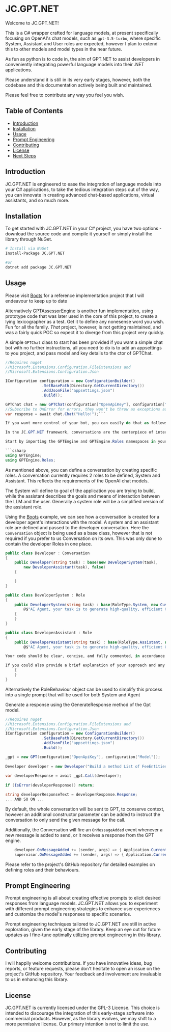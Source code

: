 # JC.GPT.NET

Welcome to JC.GPT.NET! 

This is a C# wrapper crafted for language models, at present specifically focusing on OpenAI's chat models, such as `gpt-3.5-turbo`, where specific System, Assistant and User roles are expected, however I plan to extend this to other models and model types in the near future. 

As fun as python is to code in, the aim of GPT.NET to assist developers in conveniently integrating powerful language models into their .NET applications. 

Please understand it is still in its very early stages, however, both the codebase and this documentation actively being built and maintained. 

Please feel free to contribute any way you feel you wish.

## Table of Contents
- [Introduction](#introduction)
- [Installation](#installation)
- [Usage](#usage)
- [Prompt Engineering](#prompt-engineering)
- [Contributing](#contributing)
- [License](#license)
- [Next Steps](#next-steps)

## Introduction
JC.GPT.NET is engineered to ease the integration of language models into your C# applications, to take the tedious integration steps out of the way, you can innovate in creating advanced chat-based applications, virtual assistants, and so much more.

## Installation
To get started with JC.GPT.NET in your C# project, you have two options - download the source code and compile it yourself or simply install the library through NuGet.

```bash
# Install via NuGet
Install-Package JC.GPT.NET

#or
dotnet add package JC.GPT.NET
```

## Usage

Please visit [Boots](https://github.com/john-cornell/Boots) for a reference implementation project that I will endeavour to keep up to date

Alternatively [GPTAssessorEngine](https://github.com/john-cornell/GPTAssessorEngine) is another fun implementation, using prototype code that was later used in the core of this project, to create a lying lexicographer as a test. Get it to define any nonesense word you wish. Fun for all the family. *That* project, however, is not getting maintained, and was a fairly quick POC so expect it to diverge from this project very quickly. 

A simple `GPTChat` class to start has been provided if you want a simple chat bot with no further instructions, all you need to do is to add an appsettings to you project, and pass model and key details to the ctor of GPTChat.

```csharp
//Requires nuget 
//Microsoft.Extensions.Configuration.FileExtensions and 
//Microsoft.Extensions.Configuration.Json

IConfiguration configuration = new ConfigurationBuilder()
                .SetBasePath(Directory.GetCurrentDirectory())
                .AddJsonFile("appsettings.json")
                .Build();

GPTChat chat = new GPTChat(configuration["OpenApiKey"], configuration["Model"]);
//Subscribe to OnError for errors, they won't be throw as exceptions as OpenAI can be a bit Error happy in their responses
var response = await chat.Chat("Hello!");```

If you want more control of your bot, you can easily do that as follows.

In the JC.GPT.NET framework, conversations are the centerpiece of interactions with language models. For successful operation, roles such as 'System' and 'Assistant' need to be established. You can define these roles as Role objects, or use RoleBehaviour to combine the two into a single Role.

Start by importing the GPTEngine and GPTEngine.Roles namespaces in your C# code.

```csharp
using GPTEngine;
using GPTEngine.Roles;
```

As mentioned above, you can define a conversation by creating specific roles. A conversation currently requires 2 roles to be defined, System and Assistant. This reflects the requirements of the OpenAI chat models. 

The System will define to goal of the application you are trying to build, while the assistant describes the goals and means of interaction between the LLM and the user. Generally a system role will be a simplified version of the assistant role.

Using the [Boots](https://github.com/john-cornell/Boots) example, we can see how a conversation is created for a developer agent's interactions with the model. A system and an assistant role are defined and passed to the developer conversation. Here the `Conversation` object is being used as a base class, however that is not required if you prefer to us Conversation on its own. This was only done to contain the developer Roles in one place.

```csharp
public class Developer : Conversation
{
    public Developer(string task) : base(new DeveloperSystem(task),
        new DeveloperAssistant(task), false)
    {

    }
}

public class DeveloperSystem : Role
{
    public DeveloperSystem(string task) : base(RoleType.System, new CustomRoleBehaviour(
        @$"AI Agent, your task is to generate high-quality, efficient C# code to accomplish the following: {task}"))
    {
    }
}

public class DeveloperAssistant : Role
{
    public DeveloperAssistant(string task) : base(RoleType.Assistant, new CustomRoleBehaviour(
        @$"AI Agent, your task is to generate high-quality, efficient C# code to accomplish the following: {task}

Your code should be clear, concise, and fully commented, in accordance with best practices for C# programming. Please ensure to handle any exceptions that may occur and consider edge cases to ensure the robustness of your solution. Include appropriate error handling and logging mechanisms as necessary. Your program should be as modular and reusable as possible.

If you could also provide a brief explanation of your approach and any trade-offs you made, it would be greatly appreciated."))
    {
    }
}
```

Alternatively the RoleBehaviour object can be used to simplify this process into a single prompt that will be used for both System and Agent

Generate a response using the GenerateResponse method of the Gpt model.

```csharp
//Requires nuget 
//Microsoft.Extensions.Configuration.FileExtensions and 
//Microsoft.Extensions.Configuration.Json
IConfiguration configuration = new ConfigurationBuilder()
                .SetBasePath(Directory.GetCurrentDirectory())
                .AddJsonFile("appsettings.json")
                .Build();

_gpt = new GPT(configuration["OpenApiKey"], configuration["Model"]);
         
Developer developer = new Developer("Build a method List of FeeEntities and extracts out 2 HashSet of FeeIds, one that has the FeeEntity.Id of Fees already included in the _cache.Fees Dictionary (Fee Id, FeeEntity), and one of FeeEntity.Ids not in cache" );         
         
var developerResponse = await _gpt.Call(developer);
                
if (IsError(developerResponse)) return;

string developerResponseText = developerResponse.Response;
... AND SO ON ...
```

By default, the whole conversation will be sent to GPT, to conserve context, however an additional constructor parameter can be added to instruct the conversation to only send the given message for the call.

Additionally, the Conversation will fire an `OnMessageAdded` event whenever a new message is added to send, or it receives a response from the GPT engine.

```csharp
    developer.OnMessageAdded += (sender, args) => { Application.Current.Dispatcher.Invoke(() => { History.Add(BuildGPTMessageFromEvent(args)); }); };
    supervisor.OnMessageAdded += (sender, args) => { Application.Current.Dispatcher.Invoke(() => { History.Add(BuildGPTMessageFromEvent(args)); }); };```
```

Please refer to the project's GitHub repository for detailed examples on defining roles and their behaviours.

## Prompt Engineering
Prompt engineering is all about creating effective prompts to elicit desired responses from language models. JC.GPT.NET allows you to experiment with different prompt engineering strategies to enhance user experiences and customize the model's responses to specific scenarios.

Prompt engineering techniques tailored to JC.GPT.NET are still in active exploration, given the early stage of the library. Keep an eye out for future updates as I fine-tune optimally utilizing prompt engineering in this library.

## Contributing
I will happily welcome contributions. If you have innovative ideas, bug reports, or feature requests, please don't hesitate to open an issue on the project's GitHub repository. Your feedback and involvement are invaluable to us in enhancing this library.

## License
JC.GPT.NET is currently licensed under the GPL-3 License. This choice is intended to discourage the integration of this early-stage software into commercial products. However, as the library evolves, we may shift to a more permissive license. Our primary intention is not to limit the use.
